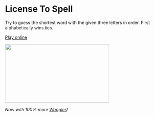 # License To Spell

Try to guess the shortest word with the given three letters in order. First alphabetically wins ties.

[Play online](https://seattlephysicstutor.com/plates.html)

<img src="https://www.seattlephysicstutor.com/images/anagrams/license%20to%20spell.png" width="340px" height="191px">

*Now with 100% more [Woogles](https://woogles.io/)!*
